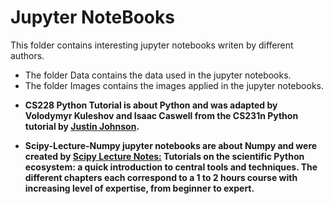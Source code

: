# Jupyter NoteBooks
This folder contains interesting jupyter notebooks writen by different authors.

- The folder Data contains the data used in the jupyter notebooks.
- The folder Images contains the images applied in the jupyter notebooks.

* **CS228 Python Tutorial is about Python and was adapted by Volodymyr Kuleshov and Isaac Caswell from the CS231n Python tutorial by [Justin Johnson](http://cs231n.github.io/python-numpy-tutorial/).**

*  **Scipy-Lecture-Numpy jupyter notebooks are about Numpy and were created by [Scipy Lecture Notes:](http://www.scipy-lectures.org/index.html) Tutorials on the scientific Python ecosystem: a quick introduction to central tools and techniques. The different chapters each correspond to a 1 to 2 hours course with increasing level of expertise, from beginner to expert.** 
